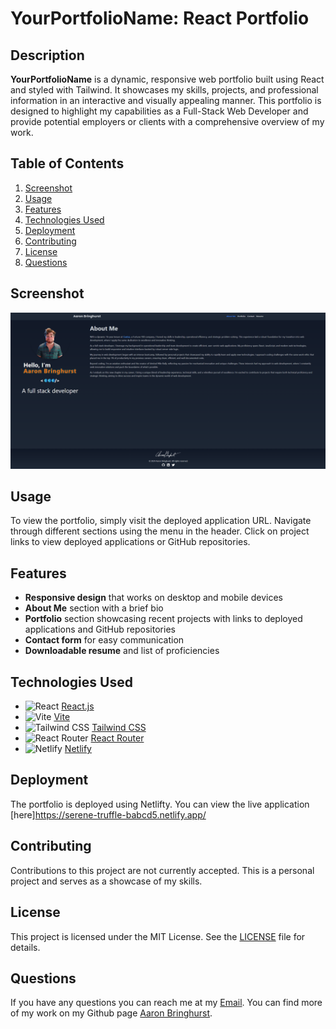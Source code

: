 # YourPortfolioName: React Portfolio

## Description
**YourPortfolioName** is a dynamic, responsive web portfolio built using React and styled with Tailwind. It showcases my skills, projects, and professional information in an interactive and visually appealing manner. This portfolio is designed to highlight my capabilities as a Full-Stack Web Developer and provide potential employers or clients with a comprehensive overview of my work.

## Table of Contents
1. [Screenshot](#screenshot)
2. [Usage](#usage)
3. [Features](#features)
4. [Technologies Used](#technologies-used)
5. [Deployment](#deployment)
6. [Contributing](#contributing)
7. [License](#license)
8. [Questions](#questions)

## Screenshot
![YourPortfolioName Screenshot](src/assets/images/screenshot.png)

## Usage
To view the portfolio, simply visit the deployed application URL. Navigate through different sections using the menu in the header. Click on project links to view deployed applications or GitHub repositories.

## Features
- **Responsive design** that works on desktop and mobile devices
- **About Me** section with a brief bio
- **Portfolio** section showcasing recent projects with links to deployed applications and GitHub repositories
- **Contact form** for easy communication
- **Downloadable resume** and list of proficiencies


## Technologies Used
- ![React](https://img.shields.io/badge/-React-61DAFB?style=flat&logo=react&logoColor=white) [React.js](https://reactjs.org/)
- ![Vite](https://img.shields.io/badge/-Vite-646CFF?style=flat&logo=vite&logoColor=white) [Vite](https://vitejs.dev/)
- ![Tailwind CSS](https://img.shields.io/badge/-Tailwind_CSS-38B2AC?style=flat&logo=tailwind-css&logoColor=white) [Tailwind CSS](https://tailwindcss.com/)
- ![React Router](https://img.shields.io/badge/-React_Router-CA4245?style=flat&logo=react-router&logoColor=white) [React Router](https://reactrouter.com/)
- ![Netlify](https://img.shields.io/badge/-Netlify-00C7B7?style=flat&logo=netlify&logoColor=white) [Netlify](https://www.netlify.com/)

## Deployment
The portfolio is deployed using Netlifty. You can view the live application [here]https://serene-truffle-babcd5.netlify.app/

## Contributing
Contributions to this project are not currently accepted. This is a personal project and serves as a showcase of my skills.

## License
This project is licensed under the MIT License. See the [LICENSE](LICENSE) file for details.

## Questions
If you have any questions you can reach me at my [Email](bringhurst.aaron@gmail.com). You can find more of my work on my Github page [Aaron Bringhurst](https://github.com/AaronBringhurst).
